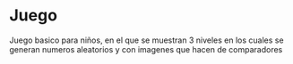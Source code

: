 # Juego
Juego basico para niños, en el que  se muestran 3 niveles en los cuales se generan numeros aleatorios y con imagenes que hacen de comparadores
